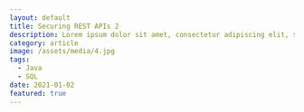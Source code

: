 ```yaml
---
layout: default
title: Securing REST APIs 2
description: Lorem ipsum dolor sit amet, consectetur adipiscing elit, sed do eiusmod tempor incididunt ut labore et dolore magna aliqua. Ut enim ad minim veniam, quis nostrud exercitation ullamco laboris nisi ut aliquip ex ea commodo consequat.
category: article
image: /assets/media/4.jpg
tags:
  - Java
  - SQL
date: 2021-01-02
featured: true
---
```


